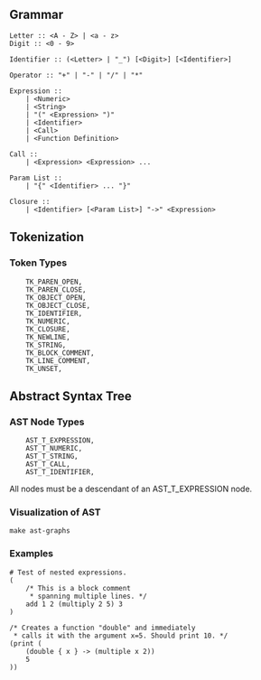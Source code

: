 ## Grammar

```
Letter :: <A - Z> | <a - z>
Digit :: <0 - 9>

Identifier :: (<Letter> | "_") [<Digit>] [<Identifier>]

Operator :: "+" | "-" | "/" | "*"

Expression ::
    | <Numeric>
    | <String>
    | "(" <Expression> ")"
    | <Identifier>
    | <Call>
    | <Function Definition>

Call ::
    | <Expression> <Expression> ...

Param List ::
    | "{" <Identifier> ... "}"

Closure ::
    | <Identifier> [<Param List>] "->" <Expression> 

```

## Tokenization

### Token Types

```
    TK_PAREN_OPEN,
    TK_PAREN_CLOSE,
    TK_OBJECT_OPEN,
    TK_OBJECT_CLOSE,
    TK_IDENTIFIER,
    TK_NUMERIC,
    TK_CLOSURE,
    TK_NEWLINE,
    TK_STRING,
    TK_BLOCK_COMMENT,
    TK_LINE_COMMENT,
    TK_UNSET,
```

## Abstract Syntax Tree

### AST Node Types

```
    AST_T_EXPRESSION,
    AST_T_NUMERIC,
    AST_T_STRING,
    AST_T_CALL,
    AST_T_IDENTIFIER,
```

All nodes must be a descendant of an AST_T_EXPRESSION node.

### Visualization of AST

```
make ast-graphs
```

### Examples

```
# Test of nested expressions.
(
    /* This is a block comment
     * spanning multiple lines. */
    add 1 2 (multiply 2 5) 3
)
```

```
/* Creates a function "double" and immediately
 * calls it with the argument x=5. Should print 10. */
(print (
    (double { x } -> (multiple x 2))
    5
))
```